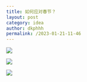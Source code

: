 ```yaml
---
title: 如何应对春节？
layout: post
category: idea
author: dkphhh
permalink: /2023-01-21-11-46
---
```


![](https://cdn.jsdelivr.net/gh/dkphhh/img/imgformessage/20230121114417.jpg)

![](https://cdn.jsdelivr.net/gh/dkphhh/img/imgformessage/20230121114410.jpg)

![](https://cdn.jsdelivr.net/gh/dkphhh/img/imgformessage/20230121114415.jpg)

